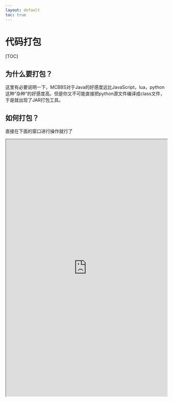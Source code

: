 ```yaml
---
layout: default
toc: true
---
```

# 代码打包
[TOC]

为什么要打包？
---
这里有必要说明一下，MCBBS对于Java的好感度远比JavaScript，lua，python这种“杂种”的好感度高。但是你又不可能直接把python源文件编译成class文件，于是就出现了JAR打包工具。

如何打包？
---
直接在下面的窗口进行操作就行了
<iframe src="https://tools.blocklynukkit.com/jar.html" width="100%" height="800px"></iframe>